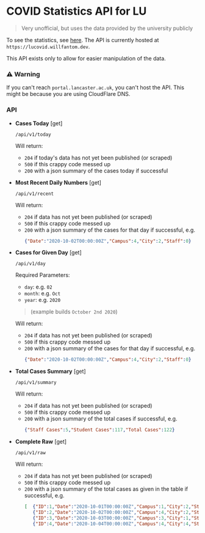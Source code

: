 # COVID Statistics API for LU
> Very unofficial, but uses the data provided by the university publicly

To see the statistics, see [here](https://portal.lancaster.ac.uk/intranet/cms/coronavirus/covid-19-statistics). The API is currently hosted at `https://lucovid.willfantom.dev`.

This API exists only to allow for easier manipulation of the data.

### ⚠️ Warning

If you can't reach `portal.lancaster.ac.uk`, you can't host the API. This might be because you are using CloudFlare DNS.

### API

- **Cases Today** [get]

  `/api/v1/today`

  Will return:
  - `204` if today's data has not yet been published (or scraped)
  - `500` if this crappy code messed up
  - `200` with a json summary of the cases today if successful

- **Most Recent Daily Numbers** [get]

  `/api/v1/recent`

  Will return:
  - `204` if data has not yet been published (or scraped)
  - `500` if this crappy code messed up
  - `200` with a json summary of the cases for that day if successful, e.g.
      ```json
      {"Date":"2020-10-02T00:00:00Z","Campus":4,"City":2,"Staff":0}
      ```

- **Cases for Given Day** [get]

  `/api/v1/day`

  Required Parameters:
    - `day`: e.g. `02`
    - `month`: e.g. `Oct`
    - `year`: e.g. `2020`
    > (example builds `October 2nd 2020`)

  Will return:
  - `204` if data has not yet been published (or scraped)
  - `500` if this crappy code messed up
  - `200` with a json summary of the cases for that day if successful, e.g.
      ```json
      {"Date":"2020-10-02T00:00:00Z","Campus":4,"City":2,"Staff":0}
      ```

- **Total Cases Summary** [get]

  `/api/v1/summary`

  Will return:
  - `204` if data has not yet been published (or scraped)
  - `500` if this crappy code messed up
  - `200` with a json summary of the total cases if successful, e.g.
      ```json
      {"Staff Cases":5,"Student Cases":117,"Total Cases":122}
      ```

- **Complete Raw** [get]

  `/api/v1/raw`

  Will return:
  - `204` if data has not yet been published (or scraped)
  - `500` if this crappy code messed up
  - `200` with a json summary of the total cases as given in the table if successful, e.g.
      ```json
      [  {"ID":1,"Date":"2020-10-01T00:00:00Z","Campus":1,"City":2,"Staff":0},
         {"ID":2,"Date":"2020-10-02T00:00:00Z","Campus":4,"City":2,"Staff":0},
         {"ID":3,"Date":"2020-10-03T00:00:00Z","Campus":3,"City":1,"Staff":0},
         {"ID":4,"Date":"2020-10-04T00:00:00Z","Campus":4,"City":4,"Staff":0}  ]
      ```
